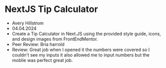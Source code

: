 # NextJS Tip Calculator

+ Avery Hillstrom
+ 04.04.2024
+ Create a Tip Calculator in Next.JS using the provided style guide, icons, and design images from FrontEndMentor.
+ Peer Review: Bria harrold
+ Review: Great job when I opened it the numbers were covered so I couldn't see my inputs it also allowed me to input numbers but the moblie was perfect great job.
